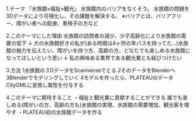 1.テーマ
「水族館×福祉×観光」
水族館内のバリアをなくそう。
水族館の問題を3Dデータにより可視化し、その課題を解決する。
※バリアとは、バリアフリー、障がい者への配慮、車椅子の方など

2.このテーマにした理由
水族館の訪問者の減少、少子高齢化により水族館の需要の低下
↓
大の水族館好きの私が(ある時期は4ヶ所の年パスを持ってた...)水族館の魅力を伝えたい、障がいを持つ方、高齢の方、どなたでも楽しめる水族館になってほしいという思い
↓
私の興味ある業界である観光業とも結びつけたい

3.方法
1水族館の３DデータをScaniverseでとる
2そのデータをBlenderへ
3Blenderでモデリングしていく
4モデルを作ったら、PLATEAUのデータCityGMLに変換し属性を付与する

4.このテーマに期待すること
・福祉と観光業に貢献することができる
誰でも楽しめる(障がいの方、高齢の方も)水族館の実現、水族館の需要増加、観光客を増やす
・PLATEAU初の水族館データを作る
